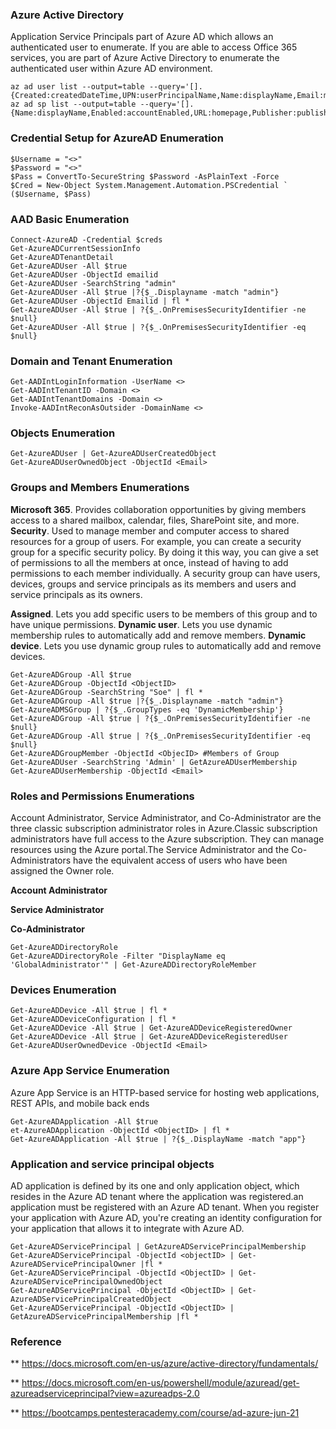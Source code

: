 ### Azure Active Directory
Application Service Principals part of Azure AD which allows an authenticated user to enumerate. If you are able to access Office 365 services, you are part of Azure Active Directory to enumerate the authenticated user within Azure AD environment. 

```
az ad user list --output=table --query='[].{Created:createdDateTime,UPN:userPrincipalName,Name:displayName,Email:mail,UserId:mailNickname,Enabled:accountEnabled}'
az ad sp list --output=table --query='[].{Name:displayName,Enabled:accountEnabled,URL:homepage,Publisher:publisherName,MetadataURL:samlMetadataUrl}'
```


### Credential Setup for AzureAD Enumeration
```
$Username = "<>"
$Password = "<>"
$Pass = ConvertTo-SecureString $Password -AsPlainText -Force
$Cred = New-Object System.Management.Automation.PSCredential `
($Username, $Pass)
```
### AAD Basic Enumeration
```
Connect-AzureAD -Credential $creds
Get-AzureADCurrentSessionInfo
Get-AzureADTenantDetail
Get-AzureADUser -All $true
Get-AzureADUser -ObjectId emailid
Get-AzureADUser -SearchString "admin"
Get-AzureADUser -All $true |?{$_.Displayname -match "admin"}
Get-AzureADUser -ObjectId Emailid | fl *
Get-AzureADUser -All $true | ?{$_.OnPremisesSecurityIdentifier -ne $null}
Get-AzureADUser -All $true | ?{$_.OnPremisesSecurityIdentifier -eq $null}

```
###  Domain and Tenant Enumeration
```
Get-AADIntLoginInformation -UserName <>
Get-AADIntTenantID -Domain <>
Get-AADIntTenantDomains -Domain <>
Invoke-AADIntReconAsOutsider -DomainName <>
```
### Objects Enumeration
```
Get-AzureADUser | Get-AzureADUserCreatedObject
Get-AzureADUserOwnedObject -ObjectId <Email>
```
### Groups and Members Enumerations
**Microsoft 365**. Provides collaboration opportunities by giving members access to a shared mailbox, calendar, files, SharePoint site, and more. 
**Security**. Used to manage member and computer access to shared resources for a group of users. For example, you can create a security group for a specific security policy. By doing it this way, you can give a set of permissions to all the members at once, instead of having to add permissions to each member individually. A security group can have users, devices, groups and service principals as its members and users and service principals as its owners. 

**Assigned**. Lets you add specific users to be members of this group and to have unique permissions. 
**Dynamic user**. Lets you use dynamic membership rules to automatically add and remove members.
**Dynamic device**. Lets you use dynamic group rules to automatically add and remove devices.

```
Get-AzureADGroup -All $true
Get-AzureADGroup -ObjectId <ObjectID>
Get-AzureADGroup -SearchString "Soe" | fl *
Get-AzureADGroup -All $true |?{$_.Displayname -match "admin"}
Get-AzureADMSGroup | ?{$_.GroupTypes -eq 'DynamicMembership'}
Get-AzureADGroup -All $true | ?{$_.OnPremisesSecurityIdentifier -ne $null}
Get-AzureADGroup -All $true | ?{$_.OnPremisesSecurityIdentifier -eq $null}
Get-AzureADGroupMember -ObjectId <ObjecID> #Members of Group
Get-AzureADUser -SearchString 'Admin' | GetAzureADUserMembership
Get-AzureADUserMembership -ObjectId <Email>
```
### Roles and Permissions Enumerations
Account Administrator, Service Administrator, and Co-Administrator are the three classic subscription administrator roles in Azure.Classic subscription administrators have full access to the Azure subscription. They can manage resources using the Azure portal.The Service Administrator and the Co-Administrators have the equivalent access of users who have been assigned the Owner role.

**Account Administrator**

**Service Administrator**

**Co-Administrator**



```
Get-AzureADDirectoryRole
Get-AzureADDirectoryRole -Filter "DisplayName eq 'GlobalAdministrator'" | Get-AzureADDirectoryRoleMember
```
### Devices Enumeration
```
Get-AzureADDevice -All $true | fl *
Get-AzureADDeviceConfiguration | fl *
Get-AzureADDevice -All $true | Get-AzureADDeviceRegisteredOwner
Get-AzureADDevice -All $true | Get-AzureADDeviceRegisteredUser
Get-AzureADUserOwnedDevice -ObjectId <Email>
```
### Azure App Service Enumeration
Azure App Service is an HTTP-based service for hosting web applications, REST APIs, and mobile back ends
```
Get-AzureADApplication -All $true
et-AzureADApplication -ObjectId <ObjectID> | fl *
Get-AzureADApplication -All $true | ?{$_.DisplayName -match "app"}

```
### Application and service principal objects 
AD application is defined by its one and only application object, which resides in the Azure AD tenant where the application was registered.an application must be registered with an Azure AD tenant. When you register your application with Azure AD, you're creating an identity configuration for your application that allows it to integrate with Azure AD.
```
Get-AzureADServicePrincipal | GetAzureADServicePrincipalMembership
Get-AzureADServicePrincipal -ObjectId <objectID> | Get-AzureADServicePrincipalOwner |fl *
Get-AzureADServicePrincipal -ObjectId <ObjectID> | Get-AzureADServicePrincipalOwnedObject
Get-AzureADServicePrincipal -ObjectId <ObjectID> | Get-AzureADServicePrincipalCreatedObject
Get-AzureADServicePrincipal -ObjectId <ObjectID> | GetAzureADServicePrincipalMembership |fl *
```


### Reference 
** https://docs.microsoft.com/en-us/azure/active-directory/fundamentals/

** https://docs.microsoft.com/en-us/powershell/module/azuread/get-azureadserviceprincipal?view=azureadps-2.0

** https://bootcamps.pentesteracademy.com/course/ad-azure-jun-21
